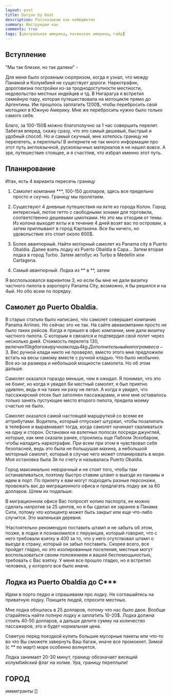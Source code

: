 ```yaml
---
layout: post
title: Daryan by boat
description: Рассказываю как небюджетно 
summary: Инструкции как 
comments: true
tags: [центральная америка, латинская америка, гайд]
---
```


## Вступление
"Мы так близки, но так далеки" - 

Для меня было огромным сюрпризом, когда я узнал, что между Панамой и Колумбией не существует дороги. Наркотрафик, дороговизна постройки из-за троднодоступности местности, недовольство местных индейцев и тд. В Нигарагуа я встретил семейную пару, которая путешествовала на мотоцикле прямо до Аргентины. Им прошлось заплатить 1200$, чтобы перебросить свой мотоцикл в Южную Америку. Мне же перебросить нужно было только самого себя.

Благо, за 100-150$ можно благополучно за 1 час совершить перелет. Забегая вперед, скажу сразу, что это самый дешевый, быстрый и удобный способ. Но и самый скучный, мне хотелось границу не перелететь, а переплыть! В интернете не так много информации про этот путь англоязычной, рускоязычных материалов я не нашел вовсе. А зря, путешествие стоящее, и я счастлив, что избрал именно этот путь.

## Планирование
Итак, есть 4 варианта пересечь границу

1. Самолет компании ***, 100-150 долларов, здесь все предельно просто и скучно. Границу мы пролетаем. 

2. Существуют 4 дневные путешествия на яхте из города Колон. Город интересный, лютое гетто с свободными зонами для торговкли, соответственно дешевыми шмотками. Но это мы отходим от темы. Из колона выходят яхты и в течение 4 дней возят вас по островам, а затем приплывают в город Картахена. Все бы ничего, но удовольствие это стоит около 600$. 

3. Более авантюрный. Найти моторный самолет из Panama city в Puerto Obaldia. Далее взять лодку из Puerto Obaldia в Capa... Затем вторая лодка в город Turbo. Затем автобус из Turbo в Medellin или Cartagena.

4. Самый авантюрный. Лодка из ** в **, затем

Я воспользовался вариантом 3, но если бы мне не дали визитку частного пилота в аэропорту Panama City, возможно, я бы решился и на 4ый. Но обо всем по порядку. 

## Самолет до Puerto Obaldia. 
В старых статьях было написано, что самолет совершает компания Panama Airlines. Но сейчас это не так. На сайте авиакомпании просто не было таких рейсов. Когда я пришел в офис компании, мне дали визитку частного пилота. С которым я связался и подтвердил свой полет через несколько дней. Стоимость перелета 130$, включен 10kg багаж и ручная кладь 4kg. Дополнительный килограм веса - 3$. Вес ручной клади никто не проверял, вместо этого мне предложили встать на весы самому вместе с ручной кладью. Что было необычно. Все из-за размера и небольшой мощности самолета. Но об этом дальше. 

Самолет оказался гораздо меньше, чем я ожидал. Я понимал, что это не боинг, но когда я увидел 6и местный самолет, я был приятно удивлен, ведь я на таких ни разу не летал. А когда я увидел, что пассажирский отсек был заполнен пассажарами, и мне мне оставалось только занять пустующее место второго пилота, предела моему счастью не было. 

Самолет оказался самой настоящей маршруткой со всеми ее аттрибутами. Водитель, который отпускает штурвал, чтобы позалипать в телефоне и выравнивает тогда, когда самолет начинает сваливаться на одну и сторон. Остановки на взлетных полосах посреди джунглей, которые, как мне сказали ранее, строились еще Паблом Эскобаром, чтобы наладить наркотрафик. При всем при этом я чувствовал себя безопасней, ведь это была не большушая махина, а небольшой моторный самолет, который в случае чего может спланировать в море. Моя остановка была 3я по счету и называлась Puerto Obaldia. 

Город максимально невзрачный и не стоит того, чтобы там останавливаться, поэтому быстро ставим штамп о выезде из панамы и идем в порт. По прилету к вам могут подходить разные персонажи, провожать вас до миграционного офиса и предлагать лодку аж за 60 долларов. Шлем их подальше.

В миграционном офисе Вас попросят копию паспорта, ее можно сделать напротив за 25 центов, но я бы сделал ее заранее в Панама Сити, потому что копицентр может быть закрыт или еще что-либо случится. Это маленькая деревня.  

!Настоятельно рекомендую поставить штамп и не забыть об этом, позже, в лодке я познакомился с перуанцев, который говорил, что с него требовали взятку в 400 за то, что у него отутствовал штамп о вьезде в страну, который он забыл поставить. Скорее всего, все пройдет гладко, но это изолированные поселения, местные могут воспользоваться своим положением и вашей беспомощьностью, требовать с Вас взятку. У меня все прошло гладко, но я встретил человека, у которого все было иначе. 

## Лодка из Puerto Obaldia до C***
Идем в порто педро и спрашиваем про лодку. Не соглашайтесь на приватную лодку. Поищите людей, спросите местных. 

Мне лодка обошлась в 25 долларов, потому что нас было двое.
Вообще старайтесь найти полную лодку и заплатить 10-20$. Лодка должна стоить 40-50 долларов, а дальше делите сумму на количество пассажиров, это и будет нормальная цена.

Советую перед поездкой купить большие мусорные пакеты или что-то во что Вы сможете завернуть Ваш багаж, иначе все промокнет. Зимой (с ** по март) море особенно волнуется. 

Лодка занимает 20-30 минут, границу обозначает висящий колумбийский флаг на холме. Ура, границу переплыли!

## ГОРОД
иммигранты []
